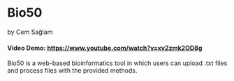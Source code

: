 # Bio50
by Cem Sağlam
#### Video Demo: https://www.youtube.com/watch?v=xv2zmk2OD8g
Bio50 is a web-based bioinformatics tool in which users can upload .txt files and process files with the provided methods.
